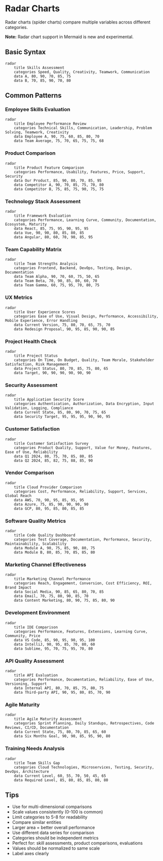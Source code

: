 # Radar Charts

Radar charts (spider charts) compare multiple variables across different categories.

**Note:** Radar chart support in Mermaid is new and experimental.

## Basic Syntax

```mermaid
radar
    title Skills Assessment
    categories Speed, Quality, Creativity, Teamwork, Communication
    data A, 80, 90, 70, 85, 75
    data B, 70, 85, 90, 70, 80
```

## Common Patterns

### Employee Skills Evaluation
```mermaid
radar
    title Employee Performance Review
    categories Technical Skills, Communication, Leadership, Problem Solving, Teamwork, Creativity
    data Employee A, 90, 75, 60, 85, 80, 70
    data Team Average, 75, 70, 65, 75, 75, 68
```

### Product Comparison
```mermaid
radar
    title Product Feature Comparison
    categories Performance, Usability, Features, Price, Support, Security
    data Our Product, 85, 90, 80, 70, 85, 95
    data Competitor A, 90, 70, 85, 75, 70, 80
    data Competitor B, 75, 85, 75, 90, 75, 75
```

### Technology Stack Assessment
```mermaid
radar
    title Framework Evaluation
    categories Performance, Learning Curve, Community, Documentation, Ecosystem, Maturity
    data React, 85, 75, 95, 90, 95, 95
    data Vue, 90, 90, 80, 85, 80, 85
    data Angular, 80, 60, 70, 90, 85, 95
```

### Team Capability Matrix
```mermaid
radar
    title Team Strengths Analysis
    categories Frontend, Backend, DevOps, Testing, Design, Documentation
    data Team Alpha, 90, 70, 60, 75, 50, 65
    data Team Beta, 70, 90, 85, 80, 60, 70
    data Team Gamma, 60, 75, 95, 70, 80, 75
```

### UX Metrics
```mermaid
radar
    title User Experience Scores
    categories Ease of Use, Visual Design, Performance, Accessibility, Mobile Experience, Error Handling
    data Current Version, 75, 80, 70, 65, 75, 70
    data Redesign Proposal, 90, 95, 85, 90, 90, 85
```

### Project Health Check
```mermaid
radar
    title Project Status
    categories On Time, On Budget, Quality, Team Morale, Stakeholder Satisfaction, Risk Management
    data Project Status, 80, 70, 85, 75, 80, 65
    data Target, 90, 90, 90, 90, 90, 90
```

### Security Assessment
```mermaid
radar
    title Application Security Score
    categories Authentication, Authorization, Data Encryption, Input Validation, Logging, Compliance
    data Current State, 85, 80, 90, 70, 75, 65
    data Security Target, 95, 95, 95, 90, 90, 95
```

### Customer Satisfaction
```mermaid
radar
    title Customer Satisfaction Survey
    categories Product Quality, Support, Value for Money, Features, Ease of Use, Reliability
    data Q1 2024, 80, 75, 70, 85, 80, 85
    data Q2 2024, 85, 82, 75, 88, 85, 90
```

### Vendor Comparison
```mermaid
radar
    title Cloud Provider Comparison
    categories Cost, Performance, Reliability, Support, Services, Global Reach
    data AWS, 70, 90, 95, 85, 95, 95
    data Azure, 75, 85, 90, 90, 90, 90
    data GCP, 80, 95, 85, 80, 85, 85
```

### Software Quality Metrics
```mermaid
radar
    title Code Quality Dashboard
    categories Test Coverage, Documentation, Performance, Security, Maintainability, Scalability
    data Module A, 90, 75, 85, 90, 80, 75
    data Module B, 80, 85, 70, 85, 85, 80
```

### Marketing Channel Effectiveness
```mermaid
radar
    title Marketing Channel Performance
    categories Reach, Engagement, Conversion, Cost Efficiency, ROI, Brand Impact
    data Social Media, 90, 85, 65, 80, 70, 85
    data Email, 70, 75, 80, 90, 85, 70
    data Content Marketing, 80, 90, 75, 85, 80, 90
```

### Development Environment
```mermaid
radar
    title IDE Comparison
    categories Performance, Features, Extensions, Learning Curve, Community, Price
    data VS Code, 85, 90, 95, 90, 95, 100
    data IntelliJ, 90, 95, 85, 70, 80, 60
    data Sublime, 95, 70, 75, 95, 70, 80
```

### API Quality Assessment
```mermaid
radar
    title API Evaluation
    categories Performance, Documentation, Reliability, Ease of Use, Versioning, Support
    data Internal API, 80, 70, 85, 75, 80, 75
    data Third-party API, 90, 95, 80, 85, 70, 90
```

### Agile Maturity
```mermaid
radar
    title Agile Maturity Assessment
    categories Sprint Planning, Daily Standups, Retrospectives, Code Reviews, CI/CD, Documentation
    data Current State, 75, 80, 70, 85, 65, 60
    data Six Months Goal, 90, 90, 85, 95, 90, 80
```

### Training Needs Analysis
```mermaid
radar
    title Team Skills Gap
    categories Cloud Technologies, Microservices, Testing, Security, DevOps, Architecture
    data Current Level, 60, 55, 70, 50, 45, 65
    data Required Level, 85, 80, 85, 85, 80, 80
```

## Tips

- Use for multi-dimensional comparisons
- Scale values consistently (0-100 is common)
- Limit categories to 5-8 for readability
- Compare similar entities
- Larger area = better overall performance
- Use different data series for comparison
- Categories should be independent metrics
- Perfect for: skill assessments, product comparisons, evaluations
- Values should be normalized to same scale
- Label axes clearly

